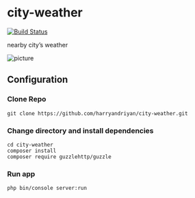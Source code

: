 # city-weather
[![Build Status](https://travis-ci.org/harryandriyan/city-weather.svg?branch=master)](https://travis-ci.org/harryandriyan/city-weather)  

nearby city’s weather

![picture](https://res.cloudinary.com/hamharry/image/upload/v1544779974/city-weather_1_mb1zhd.png)

## Configuration

### Clone Repo
```
git clone https://github.com/harryandriyan/city-weather.git
```

### Change directory and install dependencies
```
cd city-weather
composer install
composer require guzzlehttp/guzzle
```

### Run app
```
php bin/console server:run
```

